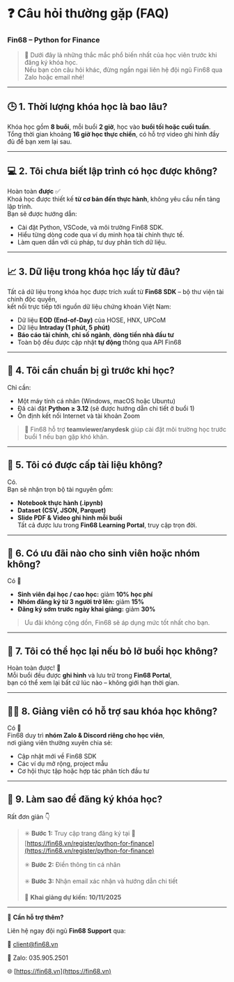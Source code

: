 # ❓ Câu hỏi thường gặp (FAQ)  
### Fin68 – Python for Finance

> 💬 Dưới đây là những thắc mắc phổ biến nhất của học viên trước khi đăng ký khóa học.  
> Nếu bạn còn câu hỏi khác, đừng ngần ngại liên hệ đội ngũ Fin68 qua Zalo hoặc email nhé!

---

## 🕒 1. Thời lượng khóa học là bao lâu?
Khóa học gồm **8 buổi**, mỗi buổi **2 giờ**, học vào **buổi tối hoặc cuối tuần**.  
Tổng thời gian khoảng **16 giờ học thực chiến**, có hỗ trợ video ghi hình đầy đủ để bạn xem lại sau.

---

## 💻 2. Tôi chưa biết lập trình có học được không?
Hoàn toàn **được** ✅  
Khoá học được thiết kế **từ cơ bản đến thực hành**, không yêu cầu nền tảng lập trình.  
Bạn sẽ được hướng dẫn:

- Cài đặt Python, VSCode, và môi trường Fin68 SDK.  
- Hiểu từng dòng code qua ví dụ minh họa tài chính thực tế.  
- Làm quen dần với cú pháp, tư duy phân tích dữ liệu.

---

## 📈 3. Dữ liệu trong khóa học lấy từ đâu?
Tất cả dữ liệu trong khóa học được trích xuất từ **Fin68 SDK** – bộ thư viện tài chính độc quyền,  
kết nối trực tiếp tới nguồn dữ liệu chứng khoán Việt Nam:

- Dữ liệu **EOD (End-of-Day)** của HOSE, HNX, UPCoM  
- Dữ liệu **Intraday (1 phút, 5 phút)**  
- **Báo cáo tài chính**, **chỉ số ngành**, **dòng tiền nhà đầu tư**  
- Toàn bộ đều được cập nhật **tự động** thông qua API Fin68

---

## 🧰 4. Tôi cần chuẩn bị gì trước khi học?
Chỉ cần:

- Một máy tính cá nhân (Windows, macOS hoặc Ubuntu)  
- Đã cài đặt **Python ≥ 3.12** (sẽ được hướng dẫn chi tiết ở buổi 1)  
- Ổn định kết nối Internet và tài khoản Zoom

> 🎯 Fin68 hỗ trợ **teamviewer/anydesk** giúp cài đặt môi trường học trước buổi 1 nếu bạn gặp khó khăn.

---

## 💾 5. Tôi có được cấp tài liệu không?
Có.  
Bạn sẽ nhận trọn bộ tài nguyên gồm:

- **Notebook thực hành (.ipynb)**  
- **Dataset (CSV, JSON, Parquet)**  
- **Slide PDF & Video ghi hình mỗi buổi**  
Tất cả được lưu trong **Fin68 Learning Portal**, truy cập trọn đời.

---

## 💸 6. Có ưu đãi nào cho sinh viên hoặc nhóm không?
Có 🎁  

- **Sinh viên đại học / cao học:** giảm **10% học phí**  
- **Nhóm đăng ký từ 3 người trở lên:** giảm **15%**  
- **Đăng ký sớm trước ngày khai giảng:** giảm **30%**

> Ưu đãi không cộng dồn, Fin68 sẽ áp dụng mức tốt nhất cho bạn.

---

## 🔁 7. Tôi có thể học lại nếu bỏ lỡ buổi học không?
Hoàn toàn được! 🎥  
Mỗi buổi đều được **ghi hình** và lưu trữ trong **Fin68 Portal**,  
bạn có thể xem lại bất cứ lúc nào – không giới hạn thời gian.

---

## 🧑‍🏫 8. Giảng viên có hỗ trợ sau khóa học không?
Có 💬  
Fin68 duy trì **nhóm Zalo & Discord riêng cho học viên**,  
nơi giảng viên thường xuyên chia sẻ:

- Cập nhật mới về Fin68 SDK  
- Các ví dụ mở rộng, project mẫu  
- Cơ hội thực tập hoặc hợp tác phân tích đầu tư

---

## 🧾 9. Làm sao để đăng ký khóa học?
Rất đơn giản 👇  

> ✳️ **Bước 1:** Truy cập trang đăng ký tại   🔗 [https://fin68.vn/register/python-for-finance](https://fin68.vn/register/python-for-finance)  
>
> ✳️ **Bước 2:** Điền thông tin cá nhân  
>
> ✳️ **Bước 3:** Nhận email xác nhận và hướng dẫn chi tiết  
>
> 📅 **Khai giảng dự kiến:** **10/11/2025**

---



📩 **Cần hỗ trợ thêm?** 

Liên hệ ngay đội ngũ **Fin68 Support** qua:  

📧 [client@fin68.vn](mailto:client@fin68.vn)  

📱 Zalo: 035.905.2501  

🌐 [https://fin68.vn](https://fin68.vn)


